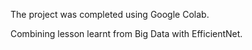 The project was completed using Google Colab.

Combining lesson learnt from Big Data with EfficientNet.
